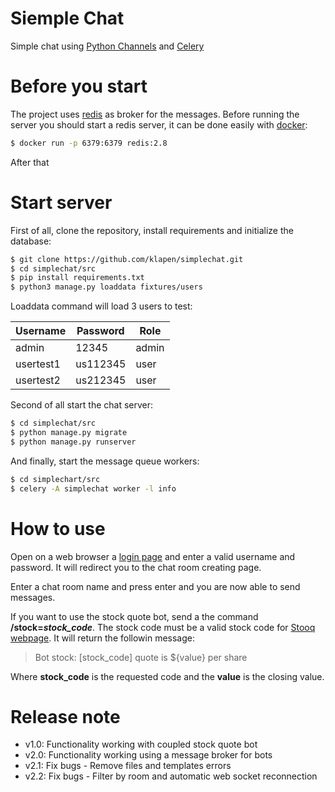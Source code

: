 # Siemple Chat

Simple chat using [Python Channels](https://channels.readthedocs.io/en/latest/tutorial/part_1.html) and [Celery](http://docs.celeryproject.org/en/latest/index.html)

# Before you start

The project uses [redis](https://redis.io/) as broker for the messages. Before running the server you should start a redis server, it can be done easily with [docker]():

```sh
$ docker run -p 6379:6379 redis:2.8
```

After that 

# Start server

First of all, clone the repository, install requirements and initialize the database:

```sh
$ git clone https://github.com/klapen/simplechat.git
$ cd simplechat/src
$ pip install requirements.txt
$ python3 manage.py loaddata fixtures/users
```

Loaddata command will load 3 users to test:

| Username  | Password | Role  |
|-----------|----------|-------|
| admin     | 12345    | admin |
| usertest1 | us112345 | user  |
| usertest2 | us212345 | user  |

Second of all start the chat server:

```sh
$ cd simplechat/src
$ python manage.py migrate
$ python manage.py runserver
```

And finally, start the message queue workers:

```sh
$ cd simplechart/src
$ celery -A simplechat worker -l info
```

# How to use

Open on a web browser a [login page](http://127.0.0.1:8000/login/) and enter a valid username and password. It will redirect you to the chat room creating page.

Enter a chat room name and press enter and you are now able to send messages.

If you want to use the stock quote bot, send a the command __/stock=*stock_code*__. The stock code must be a valid stock code for [Stooq webpage](https://stooq.com/). It will return the followin message:

> Bot stock: [stock_code] quote is ${value} per share

Where **stock_code** is the requested code and the **value** is the closing value.

# Release note

- v1.0: Functionality working with coupled stock quote bot
- v2.0: Functionality working using a message broker for bots
- v2.1: Fix bugs - Remove files and templates errors
- v2.2: Fix bugs - Filter by room and automatic web socket reconnection
